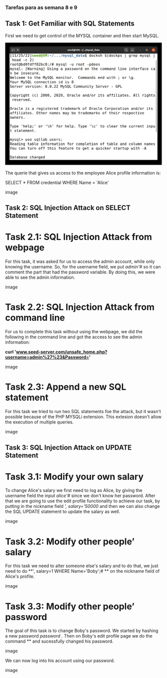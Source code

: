 ### Tarefas para as semana 8 e 9 

## Task 1: Get Familiar with SQL Statements

First we need to get control of the MYSQL container and then start MySQL.

![image36.png](images/image36.png)

The querie that gives us access to the employee Alice profile information is: 

SELECT * FROM credential WHERE Name = 'Alice'

image

## Task 2: SQL Injection Attack on SELECT Statement

# Task 2.1: SQL Injection Attack from webpage

For this task, it was asked for us to access the admin account, while only knowing the username. So, for the username field, we put *admin'#* so it can comment the part that had the password variable. By doing this, we were able to see the admin information.

image

# Task 2.2: SQL Injection Attack from command line

For us to complete this task without using the webpage, we did the following in the command line and got the access to see the admin information:

**curl 'www.seed-server.com/unsafe_home.php?username=admin%27%23&Password='**

image

# Task 2.3: Append a new SQL statement

For this task we tried to run two SQL statements foe the attack, but it wasn't possible because of the PHP MYSQLi extension. This extesion doesn't allow the execution of multiple queries.

image

## Task 3: SQL Injection Attack on UPDATE Statement

# Task 3.1: Modify your own salary

To change Alice's salary we first need to log as Alice, by giving the username field the input *alice'#* since we don't know her password. After that we are going to use the edit profile functionality to achieve our task, by putting in the nickname field *', salary='50000* and then we can also change the SQL UPDATE statement to update the salary as well.

image

# Task 3.2: Modify other people’ salary

For this task we need to alter someone else's salary and to do that, we just need to do **', salary=1 WHERE Name='Boby';# ** on the nickname field of Alice's profile.

image

# Task 3.3: Modify other people’ password

The goal of this task is to change Boby's password. We started by hashing a new password *password* .
Then on Boby's edit profile page we do the command ** and sucessfully changed his password.

image

We can now log into his account using our password.

image



